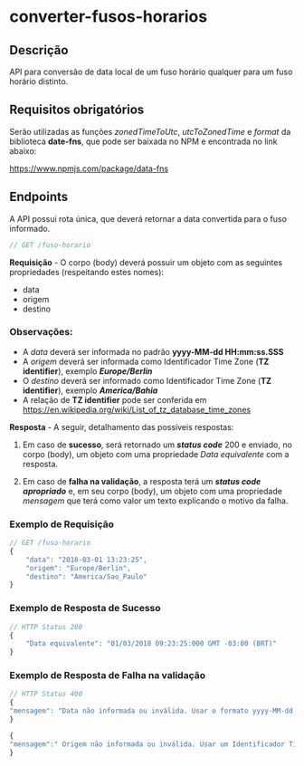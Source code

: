 # converter-fusos-horarios
## Descrição
API para conversão de data local de um fuso horário qualquer para um fuso horário distinto.

## Requisitos obrigatórios
Serão utilizadas as funções *zonedTimeToUtc*, *utcToZonedTime* e *format* da biblioteca **date-fns**, que pode ser baixada no NPM e encontrada no link abaixo:

https://www.npmjs.com/package/data-fns

## Endpoints
A API possui rota única, que deverá retornar a data convertida para o fuso informado.

```javascript
// GET /fuso-horario
```
**Requisição** - O corpo (body) deverá possuir um objeto com as seguintes propriedades (respeitando estes nomes):

-	data
-	origem
-	destino

### Observações:

- A *data* deverá ser informada no padrão **yyyy-MM-dd HH:mm:ss.SSS**
- A *origem* deverá ser informada como Identificador Time Zone (**TZ identifier**), exemplo ***Europe/Berlin***
- O *destino* deverá ser informado como Identificador Time Zone (**TZ identifier**), exemplo ***America/Bahia***
- A relação de **TZ identifier** pode ser conferida em https://en.wikipedia.org/wiki/List_of_tz_database_time_zones

**Resposta** - A seguir, detalhamento das possíveis respostas:

1. Em caso de **sucesso**, será retornado um ***status code*** 200 e enviado, no corpo (body), um objeto com uma propriedade *Data equivalente* com a resposta.

2. Em caso de **falha na validação**, a resposta terá um ***status code apropriado*** e, em seu corpo (body), um objeto com uma propriedade *mensagem* que terá como valor um texto explicando o motivo da falha.

### Exemplo de Requisição
```javascript
// GET /fuso-horario
{
	"data": "2018-03-01 13:23:25",
	"origem": "Europe/Berlin",
	"destino": "America/Sao_Paulo"
}
```

### Exemplo de Resposta de Sucesso
```javascript
// HTTP Status 200
{
	"Data equivalente": "01/03/2018 09:23:25:000 GMT -03:00 (BRT)"
}
```

### Exemplo de Resposta de Falha na validação
```javascript
// HTTP Status 400
{
"mensagem": "Data não informada ou inválida. Usar o formato yyyy-MM-dd HH:mm:ss.SSS"
}

{
"mensagem":" Origem não informada ou inválida. Usar um Identificador Time Zone (TZ identifier), ex.: America/Bahia."
}
```